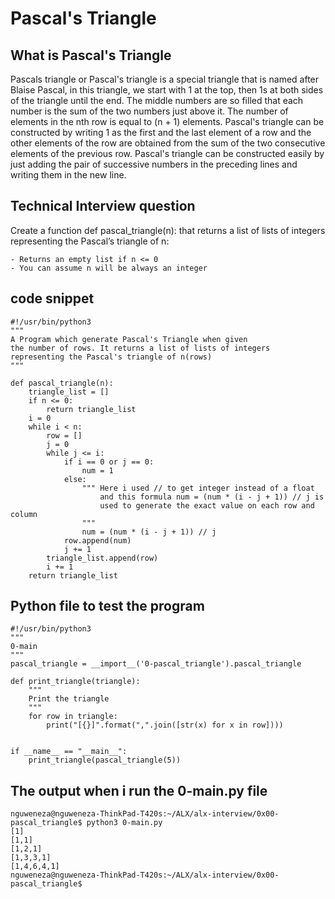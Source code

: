 # Pascal's Triangle

## What is Pascal's Triangle

Pascals triangle or Pascal's triangle is a special triangle that is named after Blaise Pascal, in this triangle, we start with 1 at the top, then 1s at both sides of the triangle until the end. The middle numbers are so filled that each number is the sum of the two numbers just above it. The number of elements in the nth row is equal to (n + 1) elements. Pascal's triangle can be constructed by writing 1 as the first and the last element of a row and the other elements of the row are obtained from the sum of the two consecutive elements of the previous row. Pascal's triangle can be constructed easily by just adding the pair of successive numbers in the preceding lines and writing them in the new line.

## Technical Interview question

Create a function def pascal_triangle(n): that returns a list of lists of integers representing the Pascal’s triangle of n: 
 
    - Returns an empty list if n <= 0 
    - You can assume n will be always an integer 

## code snippet

``` 
#!/usr/bin/python3 
""" 
A Program which generate Pascal's Triangle when given 
the number of rows. It returns a list of lists of integers 
representing the Pascal's triangle of n(rows) 
""" 
 
def pascal_triangle(n): 
    triangle_list = [] 
    if n <= 0: 
        return triangle_list 
    i = 0 
    while i < n: 
        row = [] 
        j = 0 
        while j <= i: 
            if i == 0 or j == 0: 
                num = 1 
            else: 
                """ Here i used // to get integer instead of a float 
                    and this formula num = (num * (i - j + 1)) // j is 
                    used to generate the exact value on each row and column 
                """ 
                num = (num * (i - j + 1)) // j 
            row.append(num) 
            j += 1 
        triangle_list.append(row) 
        i += 1 
    return triangle_list
```

## Python file to test the program

```
#!/usr/bin/python3 
""" 
0-main 
""" 
pascal_triangle = __import__('0-pascal_triangle').pascal_triangle 
 
def print_triangle(triangle): 
    """ 
    Print the triangle 
    """ 
    for row in triangle: 
        print("[{}]".format(",".join([str(x) for x in row]))) 
 
 
if __name__ == "__main__": 
    print_triangle(pascal_triangle(5)) 
```

## The output when i run the 0-main.py file
```
nguweneza@nguweneza-ThinkPad-T420s:~/ALX/alx-interview/0x00-pascal_triangle$ python3 0-main.py 
[1]
[1,1]
[1,2,1]
[1,3,3,1]
[1,4,6,4,1]
nguweneza@nguweneza-ThinkPad-T420s:~/ALX/alx-interview/0x00-pascal_triangle$ 
```
